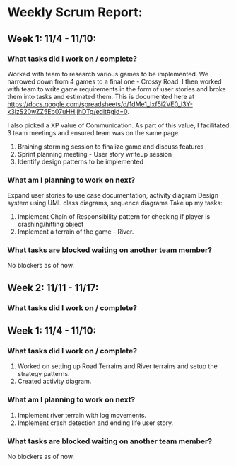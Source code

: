 # Weekly Scrum Report:

## Week 1: 11/4 - 11/10:

### What tasks did I work on / complete?
Worked with team to research various games to be implemented. We narrowed down from 4 games to a final one - Crossy Road. I then worked with team to write game requirements in the form of user stories and broke them into tasks and estimated them. This is documented here at https://docs.google.com/spreadsheets/d/1dMe1_Ixf5i2VE0_i3Y-k3izS20wZZ5Eb07uHHIjhDTg/edit#gid=0.

I also picked a XP value of Communication. As part of this value, I facilitated 3 team meetings and ensured team was on the same page.
1. Braining storming session to finalize game and discuss features
2. Sprint planning meeting - User story writeup session
3. Identify design patterns to be implemented

### What am I planning to work on next?
Expand user stories to use case documentation, activity diagram
Design system using UML class diagrams, sequence diagrams
Take up my tasks:
  1. Implement Chain of Responsibility pattern for checking if player is crashing/hitting object
  2. Implement a terrain of the game - River.

### What tasks are blocked waiting on another team member?
No blockers as of now.

## Week 2: 11/11 - 11/17:

### What tasks did I work on / complete?
## Week 1: 11/4 - 11/10:

### What tasks did I work on / complete?
1. Worked on setting up Road Terrains and River terrains and setup the strategy patterns.
2. Created activity diagram.


### What am I planning to work on next?
1. Implement river terrain with log movements.
2. Implement crash detection and ending life user story.

### What tasks are blocked waiting on another team member?
No blockers as of now.

